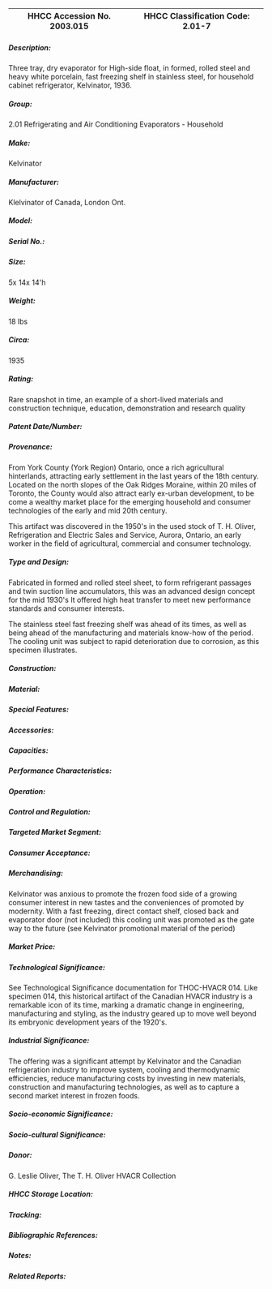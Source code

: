 | **HHCC Accession No. 2003.015** |**HHCC Classification Code:  2.01-7**|
| ----------- | ----------- |
##### Description:
Three tray, dry evaporator for High-side float, in formed, rolled steel and heavy white porcelain, fast freezing shelf in stainless steel, for household cabinet refrigerator, Kelvinator, 1936.
##### Group:
2.01 Refrigerating and Air Conditioning Evaporators - Household

##### Make:
Kelvinator

##### Manufacturer:
Klelvinator of Canada, London Ont.

##### Model:


##### Serial No.:


##### Size:
5x 14x 14'h

##### Weight:
18 lbs

##### Circa:
1935

##### Rating:
Rare snapshot in time, an example of a short-lived materials and construction technique, education, demonstration and research quality

##### Patent Date/Number:


##### Provenance:
From York County (York Region) Ontario, once a rich agricultural hinterlands, attracting early settlement in the last years of the 18th century. Located on the north slopes of the Oak Ridges Moraine, within 20 miles of Toronto, the County would also attract early ex-urban development, to be come a wealthy market place for the emerging household and consumer technologies of the early and mid 20th century. 

This artifact was discovered in the 1950's in the used stock of T. H. Oliver, Refrigeration and Electric Sales and Service, Aurora, Ontario, an early worker in the field of agricultural, commercial and consumer technology.

##### Type and Design:
Fabricated in formed and rolled steel sheet, to form refrigerant passages and twin suction line accumulators, this was an advanced design concept for the mid 1930's It offered high heat transfer to meet new performance standards and consumer interests.
 
The stainless steel fast freezing shelf was ahead of its times, as well as being ahead of the manufacturing and materials know-how of the period. The cooling unit was subject to rapid deterioration due to corrosion, as this specimen illustrates.

##### Construction:


##### Material:


##### Special Features:


##### Accessories:


##### Capacities:


##### Performance Characteristics:


##### Operation:


##### Control and Regulation:


##### Targeted Market Segment:


##### Consumer Acceptance:


##### Merchandising:
Kelvinator was anxious to promote the frozen food side of a growing consumer interest in new tastes and the conveniences of promoted by modernity. With a fast freezing, direct contact shelf, closed back and evaporator door (not included) this cooling unit was promoted as the gate way to the future (see Kelvinator promotional material of the period)

##### Market Price:


##### Technological Significance:
See Technological Significance documentation for THOC-HVACR 014. Like specimen 014, this historical artifact of the Canadian HVACR industry is a remarkable icon of its time, marking a dramatic change in engineering, manufacturing and styling, as the industry geared up to move well beyond its embryonic development years of the 1920's.

##### Industrial Significance:
The offering was a significant attempt by Kelvinator and the Canadian refrigeration industry to improve system, cooling and thermodynamic efficiencies, reduce manufacturing costs by investing in new materials, construction and manufacturing technologies, as well as to capture a second market interest in frozen foods.

##### Socio-economic Significance:


##### Socio-cultural Significance:


##### Donor:
G. Leslie Oliver, The T. H. Oliver HVACR Collection

##### HHCC Storage Location:


##### Tracking:


##### Bibliographic References:


##### Notes:


##### Related Reports:

